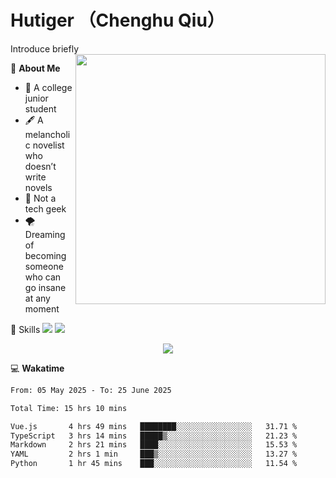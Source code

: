 # Hutiger （Chenghu Qiu）
Introduce briefly
<a href="#">
<img align="right" width="400" src="https://github-readme-stats-tau-lilac-25.vercel.app/api/top-langs/?username=hutiger9&layout=compact&langs_count=8&theme=transparent" />
</a>

💭 **About Me**

- 🏫 A college junior student
- 🖋️ A melancholic novelist who doesn’t write novels
- 🚫 Not a tech geek
- 🌪️ Dreaming of becoming someone who can go insane at any moment


🚀 Skills
![](https://img.shields.io/badge/-python-3e74a2?style=for-the-badge&logo=Python&logoColor=fff)
![](https://img.shields.io/badge/-pytorch-ee4c2c?style=for-the-badge&logo=PyTorch&logoColor=fff)

</p>
    <p align="center">
    <img src="https://profile-counter.glitch.me/{hutiger9}/count.svg" />
</p>


💻 **Wakatime**

<!--START_SECTION:waka-->

```txt
From: 05 May 2025 - To: 25 June 2025

Total Time: 15 hrs 10 mins

Vue.js       4 hrs 49 mins   ████████░░░░░░░░░░░░░░░░░   31.71 %
TypeScript   3 hrs 14 mins   █████▒░░░░░░░░░░░░░░░░░░░   21.23 %
Markdown     2 hrs 21 mins   ████░░░░░░░░░░░░░░░░░░░░░   15.53 %
YAML         2 hrs 1 min     ███▒░░░░░░░░░░░░░░░░░░░░░   13.27 %
Python       1 hr 45 mins    ███░░░░░░░░░░░░░░░░░░░░░░   11.54 %
```

<!--END_SECTION:waka-->
